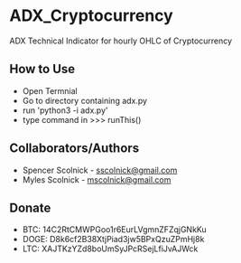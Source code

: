 ADX_Cryptocurrency
==================

ADX Technical Indicator for hourly OHLC of Cryptocurrency



How to Use
----------
  - Open Termnial
  - Go to directory containing adx.py
  - run 'python3 -i adx.py'
  - type command in >>> runThis()
  

Collaborators/Authors
---------------------
- Spencer Scolnick - sscolnick@gmail.com
- Myles Scolnick - mscolnick@gmail.com


Donate
------
- BTC:  14C2RtCMWPGoo1r6EurLVgmnZFZqjGNkKu
- DOGE: D8k6cf2B38XtjPiad3jw5BPxQzuZPmHj8k
- LTC:  XAJTKzYZd8boUmSyJPcRSejLfiJvAJWck
